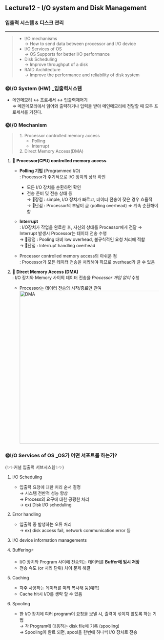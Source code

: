 ## Lecture12 - I/O system and Disk Management

### 입출력 시스템 & 디스크 관리

---

> - I/O mechanisms  
>   → How to send data between processor and I/O device
> - I/O Services of OS  
>   → OS Supports for better I/O performance
> - Disk Scheduling  
>   → Improve throughput of a disk
> - RAID Architecture  
>   → Improve the performance and reliability of disk system

### 🌞I/O System (HW) \_입출력시스템

- 메인메모리 ↔ 프로세서 ↔ 입출력제어기  
  ⇒ 메인메모리에서 읽어와 출력하거나 입력을 받아 메인메모리에 전달할 때 모두 프로세서를 거친다.

### 🌞I/O Mechanism

> 1.  Processor controlled memory access
>     - Polling
>     - Interrupt
> 2.  Direct Memory Access(DMA)

1. 🔑 **Processor(CPU) controlled memory access**

   - **Polling 기법** (Programmed I/O)  
     : Processor가 주기적으로 I/O 장치의 상태 확인

     - 모든 I/O 장치를 순환하면 확인
     - 전송 준비 및 전송 상태 등  
       → 👑장점 : simple, I/O 장치가 빠르고, 데이터 전송이 잦은 경우 효율적  
       → 👹단점 : Processor의 부담이 큼 (polling overhead) ⇒ 계속 순환해야 함

   - **Interrupt**  
     : I/O장치가 작업을 완료한 후, 자신의 상태를 Processor에게 전달 ⇒ Interrupt 발생시 Processor는 데이터 전송 수행  
     → 👑장점 : Pooling 대비 low overhead, 불규칙적인 요청 처리에 적합  
     → 👹단점 : Interrupt handling overhead

   - Processor controlled memory access의 아쉬운 점  
     : Processor가 모든 데이터 전송을 처리해야 하므로 overhead가 클 수 있음

2. 🔑 **Direct Memory Access (DMA)**  
   : I/O 장치와 Memory 사이의 데이터 전송을 _Processor 개입 없이_ 수행
   - Processor는 데이터 전송의 시작/종료만 관여  
     <image src="https://blog.kakaocdn.net/dn/Wpcc5/btqATg1R4oJ/aGWtqlkX6k0M0DeUIIjeq1/img.png" alt="DMA" width="500px">

### 🌞I/O Services of OS \_OS가 어떤 서포트를 하는가?

(✨✨커널 입출력 서브시스템✨✨)

1. I/O Scheduling

   - 입출력 요청에 대한 처리 순서 결정  
     → 시스템 전반적 성능 향상  
     → Process의 요구에 대한 공평한 처리  
     → ex) Disk I/O scheduling

2. Error handling

   - 입출력 중 발생하는 오류 처리  
     → ex) disk access fail, network communication error 등

3. I/O device information managements

4. Buffering⭐

   - I/O 장치와 Program 사이에 전송되는 데이터를 **Buffer에 임시 저장**
   - 전송 속도 (or 처리 단위) 차이 문제 해결

5. Caching

   - 자주 사용하는 데이터를 미리 복사해 둠(예측)
   - Cache hit시 I/O를 생략 할 수 있음

6. Spooling
   - 한 I/O 장치에 여러 program이 요청을 보낼 시, 출력이 섞이지 않도록 하는 기법  
     → 각 Program에 대응하는 disk file에 기록 (spooling)  
     → Spooling이 완료 되면, spool을 한번에 하나씩 I/O 장치로 전송  

